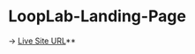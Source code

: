 # LoopLab-Landing-Page
-> [Live Site URL](https://mustakabsarkhan.github.io/LoopLab-Landing-Page/)** 
